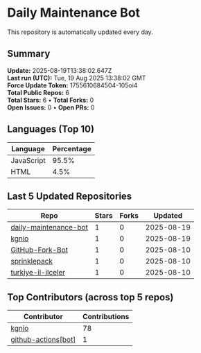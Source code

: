 # Daily Maintenance Bot

This repository is automatically updated every day.

## Summary
<!-- STATS:START -->
**Update:** 2025-08-19T13:38:02.647Z  
**Last run (UTC):** Tue, 19 Aug 2025 13:38:02 GMT  
**Force Update Token:** 1755610684504-105oi4  
**Total Public Repos:** 6  
**Total Stars:** 6 • **Total Forks:** 0  
**Open Issues:** 0 • **Open PRs:** 0
<!-- STATS:END -->

## Languages (Top 10)
<!-- LANGS:START -->
Language | Percentage
--- | ---
JavaScript | 95.5%
HTML | 4.5%
<!-- LANGS:END -->

## Last 5 Updated Repositories
<!-- RECENT:START -->
Repo | Stars | Forks | Updated
--- | --- | --- | ---
[daily-maintenance-bot](https://github.com/kgnio/daily-maintenance-bot) | 1 | 0 | 2025-08-19
[kgnio](https://github.com/kgnio/kgnio) | 1 | 0 | 2025-08-19
[GitHub-Fork-Bot](https://github.com/kgnio/GitHub-Fork-Bot) | 1 | 0 | 2025-08-10
[sprinklepack](https://github.com/kgnio/sprinklepack) | 1 | 0 | 2025-08-10
[turkiye-il-ilceler](https://github.com/kgnio/turkiye-il-ilceler) | 1 | 0 | 2025-08-10
<!-- RECENT:END -->

## Top Contributors (across top 5 repos)
<!-- CONTRIB:START -->
Contributor | Contributions
--- | ---
[kgnio](https://github.com/kgnio) | 78
[github-actions[bot]](https://github.com/apps/github-actions) | 1
<!-- CONTRIB:END -->
